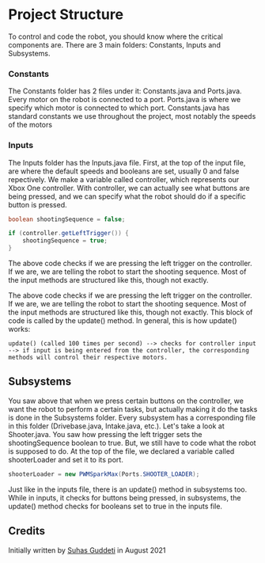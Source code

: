 # Project Structure

To control and code the robot, you should know where the critical components are. There are 3 main folders: Constants, Inputs and Subsystems.

### Constants

The Constants folder has 2 files under it: Constants.java and Ports.java. Every motor on the robot is connected to a port. Ports.java is where we specify which motor is connected to which port. Constants.java has standard constants we use throughout the project, most notably the speeds of the motors

### Inputs

The Inputs folder has the Inputs.java file. First, at the top of the input file, are where the default speeds and booleans are set, usually 0 and false repectively. We make a variable called controller, which represents our Xbox One controller. With controller, we can actually see what buttons are being pressed, and we can specify what the robot should do if a specific button is pressed. 

```java
boolean shootingSequence = false;

if (controller.getLeftTrigger()) {
    shootingSequence = true;
}
```

The above code checks if we are pressing the left trigger on the controller. If we are, we are telling the robot to start the shooting sequence. Most of the input methods are structured like this, though not exactly.

The above code checks if we are pressing the left trigger on the controller. If we are, we are telling the robot to start the shooting sequence. Most of the input methods are structured like this, though not exactly. This block of code is called by the update() method. In general, this is how update() works:

``` 
update() (called 100 times per second) --> checks for controller input --> if input is being entered from the controller, the corresponding methods will control their respective motors.
``` 

## Subsystems

You saw above that when we press certain buttons on the controller, we want the robot to perform a certain tasks, but actually making it do the tasks is done in the Subsystems folder. Every subsystem has a corresponding file in this folder (Drivebase.java, Intake.java, etc.). Let's take a look at Shooter.java. You saw how pressing the left trigger sets the shootingSequence boolean to true. But, we still have to code what the robot is supposed to do. At the top of the file, we declared a variable called shooterLoader and set it to its port.

```java
shooterLoader = new PWMSparkMax(Ports.SHOOTER_LOADER);
```
Just like in the inputs file, there is an update() method in subsystems too. While in inputs, it checks for buttons being pressed, in subsystems, the update() method checks for booleans set to true in the inputs file. 




## Credits

Initially written by [Suhas Guddeti](https://github.com/Suhas44) in August 2021
